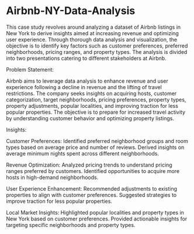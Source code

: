 # Airbnb-NY-Data-Analysis
This case study revolves around analyzing a dataset of Airbnb listings in New York to derive insights aimed at increasing revenue and optimizing user experience. Through thorough data analysis and visualization, the objective is to identify key factors such as customer preferences, preferred neighborhoods, pricing ranges, and property types. The analysis is divided into two presentations catering to different stakeholders at Airbnb.

Problem Statement:

Airbnb aims to leverage data analysis to enhance revenue and user experience following a decline in revenue and the lifting of travel restrictions. The company seeks insights on acquiring hosts, customer categorization, target neighborhoods, pricing preferences, property types, property adjustments, popular localities, and improving traction for less popular properties. The objective is to prepare for increased travel activity by understanding customer behavior and optimizing property listings.

Insights:

Customer Preferences:
Identified preferred neighborhood groups and room types based on average price and number of reviews.
Derived insights on average minimum nights spent across different neighborhoods.

Revenue Optimization:
Analyzed pricing trends to understand pricing ranges preferred by customers.
Identified opportunities to acquire more hosts in high-demand neighborhoods.

User Experience Enhancement:
Recommended adjustments to existing properties to align with customer preferences.
Suggested strategies to improve traction for less popular properties.

Local Market Insights:
Highlighted popular localities and property types in New York based on customer preferences.
Provided actionable insights for targeting specific neighborhoods and property types.
